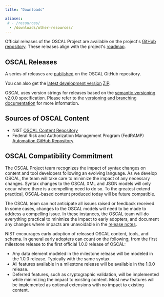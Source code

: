 ```yaml
---
title: "Downloads"

aliases:
 # - /resources/
  - /downloads/other-resources/
---
```



Official releases of the OSCAL Project are available on the project's [GitHub repository](https://github.com/usnistgov/OSCAL/releases). These releases align with the project's [roadmap](/contribute/roadmap/).

## OSCAL Releases

A series of releases are [published](https://github.com/usnistgov/OSCAL/releases) on the OSCAL GitHub repository.

You can also get the [latest development version](https://github.com/usnistgov/OSCAL/tree/develop) [ZIP](https://github.com/usnistgov/OSCAL/archive/refs/heads/develop.zip).

OSCAL uses version strings for releases based on the [semantic versioning v2.0.0](https://semver.org/spec/v2.0.0.html) specification. Please refer to the [versioning and branching documentation](https://github.com/usnistgov/OSCAL/blob/main/versioning-and-branching.md) for more information.

## Sources of OSCAL Content

- NIST [OSCAL Content Repository](https://github.com/usnistgov/oscal-content)
- Federal Risk and Authorization Management Program (FedRAMP) [Automation GitHub Repository](https://github.com/GSA/fedramp-automation)

## OSCAL Compatibility Commitment

The OSCAL Project team recognizes the impact of syntax changes on content and tool developers following an evolving language. As we develop OSCAL, the team will take care to minimize the impact of any necessary changes. Syntax changes to the OSCAL XML and JSON models will only occur where there is a compelling need to do so. To the greatest extend practical, OSCAL-based content produced today will be future compatible.

The OSCAL team can not anticipate all issues raised or feedback received. In some cases, changes to the OSCAL models will need to be made to address a compelling issue. In these instances, the OSCAL team will do everything practical to minimize the impact to early adopters, and document any changes where impacts are unavoidable in the [release notes](https://github.com/usnistgov/OSCAL/releases).

NIST encourages early adoption of released OSCAL content, tools, and schema. In general early adopters can count on the following, from the first milestone release to the first official 1.0.0 release of OSCAL:

- Any data element modeled in the milestone release will be modeled in the 1.0.0 release. Typically with the same syntax.
- All features available in a milestone release will be available in the 1.0.0 release.
- Deferred features, such as cryptographic validation, will be implemented while minimizing the impact to existing content. Most new features will be implemented as optional extensions with no impact to existing content.
